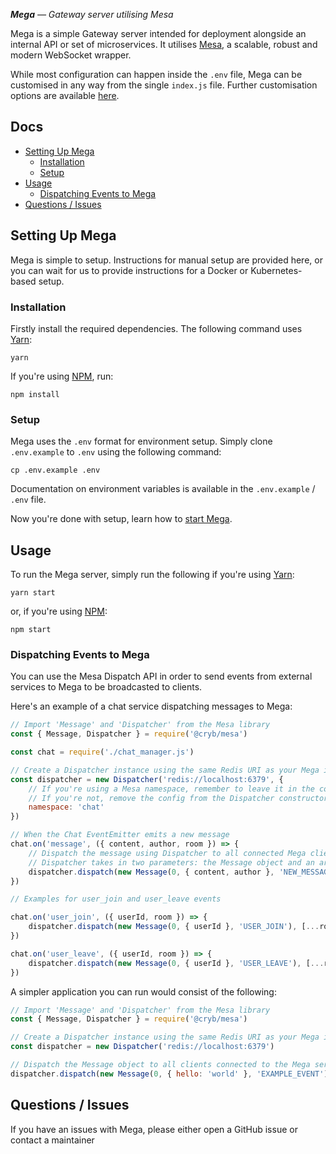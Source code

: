 _**Mega** — Gateway server utilising Mesa_

Mega is a simple Gateway server intended for deployment alongside an internal API or set of microservices. It utilises [Mesa](https://github.com/crybapp/mesa), a scalable, robust and modern WebSocket wrapper.

While most configuration can happen inside the `.env` file, Mega can be customised in any way from the single `index.js` file. Further customisation options are available [here](https://github.com/crybapp/mesa#server-side).

## Docs
* [Setting Up Mega](#setting-up-mega)
	* [Installation](#installation)
	* [Setup](#setup)
* [Usage](#usage)
	* [Dispatching Events to Mega](#dispatching-events-to-mega)
* [Questions / Issues](#questions--issues)

## Setting Up Mega
Mega is simple to setup. Instructions for manual setup are provided here, or you can wait for us to provide instructions for a Docker or Kubernetes-based setup.
<!-- or you can look at deployment using Docker or Kubernetes [here](#deployment). -->

### Installation
Firstly install the required dependencies. The following command uses [Yarn](https://yarnpkg.com):
```
yarn
```
If you're using [NPM](https://npmjs.com), run:
```
npm install
```

### Setup

Mega uses the `.env` format for environment setup. Simply clone `.env.example` to `.env` using the following command:

```
cp .env.example .env
```

Documentation on environment variables is available in the `.env.example` / `.env` file.

Now you're done with setup, learn how to [start Mega](#usage).

## Usage
To run the Mega server, simply run the following if you're using [Yarn](https://yarnpkg.com):
```
yarn start
```
or, if you're using [NPM](https://npmjs.com):
```
npm start
```

### Dispatching Events to Mega
You can use the Mesa Dispatch API in order to send events from external services to Mega to be broadcasted to clients.

Here's an example of a chat service dispatching messages to Mega:
```js
// Import 'Message' and 'Dispatcher' from the Mesa library
const { Message, Dispatcher } = require('@cryb/mesa')

const chat = require('./chat_manager.js')

// Create a Dispatcher instance using the same Redis URI as your Mega instance
const dispatcher = new Dispatcher('redis://localhost:6379', {
	// If you're using a Mesa namespace, remember to leave it in the config
	// If you're not, remove the config from the Dispatcher constructor
	namespace: 'chat'
})

// When the Chat EventEmitter emits a new message
chat.on('message', ({ content, author, room }) => {
	// Dispatch the message using Dispatcher to all connected Mega clients in the room
	// Dispatcher takes in two parameters: the Message object and an array of user ids. The second argument maps the user id from the 'users' property on the room object. Remember this is for example purposes only
	dispatcher.dispatch(new Message(0, { content, author }, 'NEW_MESSAGE'), [...room.users.map(({ id }) => id)])
})

// Examples for user_join and user_leave events

chat.on('user_join', ({ userId, room }) => {
	dispatcher.dispatch(new Message(0, { userId }, 'USER_JOIN'), [...room.users.map(({ id }) => id)])
})

chat.on('user_leave', ({ userId, room }) => {
	dispatcher.dispatch(new Message(0, { userId }, 'USER_LEAVE'), [...room.users.map(({ id }) => id)])
})
```

A simpler application you can run would consist of the following:
```js
// Import 'Message' and 'Dispatcher' from the Mesa library
const { Message, Dispatcher } = require('@cryb/mesa')

// Create a Dispatcher instance using the same Redis URI as your Mega instance
const dispatcher = new Dispatcher('redis://localhost:6379')

// Dispatch the Message object to all clients connected to the Mega server
dispatcher.dispatch(new Message(0, { hello: 'world' }, 'EXAMPLE_EVENT'), ['*'])
```

<!-- ## Deployment
### Docker
The latest Docker image for Mega is kept on the GitHub Package Registry. See [here]() for more details.

### Kubernetes
Mega provides an example set of Kubernetes deployment files under the `deployment/kubernetes` directory. -->

## Questions / Issues
If you have an issues with Mega, please either open a GitHub issue or contact a maintainer